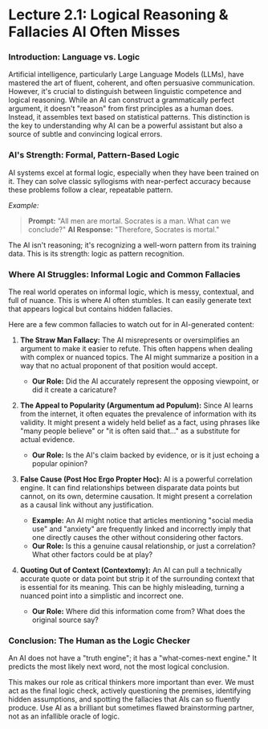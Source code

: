 # Lecture 2.1: Logical Reasoning & Fallacies AI Often Misses

### Introduction: Language vs. Logic
Artificial intelligence, particularly Large Language Models (LLMs), have mastered the art of fluent, coherent, and often persuasive communication. However, it's crucial to distinguish between linguistic competence and logical reasoning. While an AI can construct a grammatically perfect argument, it doesn't "reason" from first principles as a human does. Instead, it assembles text based on statistical patterns. This distinction is the key to understanding why AI can be a powerful assistant but also a source of subtle and convincing logical errors.

### AI's Strength: Formal, Pattern-Based Logic
AI systems excel at formal logic, especially when they have been trained on it. They can solve classic syllogisms with near-perfect accuracy because these problems follow a clear, repeatable pattern.

*Example:*
> **Prompt:** "All men are mortal. Socrates is a man. What can we conclude?"
> **AI Response:** "Therefore, Socrates is mortal."

The AI isn't reasoning; it's recognizing a well-worn pattern from its training data. This is its strength: logic as pattern recognition.

### Where AI Struggles: Informal Logic and Common Fallacies
The real world operates on informal logic, which is messy, contextual, and full of nuance. This is where AI often stumbles. It can easily generate text that appears logical but contains hidden fallacies.

Here are a few common fallacies to watch out for in AI-generated content:

1.  **The Straw Man Fallacy:**
    The AI misrepresents or oversimplifies an argument to make it easier to refute. This often happens when dealing with complex or nuanced topics. The AI might summarize a position in a way that no actual proponent of that position would accept.
    *   **Our Role:** Did the AI accurately represent the opposing viewpoint, or did it create a caricature?

2.  **The Appeal to Popularity (Argumentum ad Populum):**
    Since AI learns from the internet, it often equates the prevalence of information with its validity. It might present a widely held belief as a fact, using phrases like "many people believe" or "it is often said that..." as a substitute for actual evidence.
    *   **Our Role:** Is the AI's claim backed by evidence, or is it just echoing a popular opinion?

3.  **False Cause (Post Hoc Ergo Propter Hoc):**
    AI is a powerful correlation engine. It can find relationships between disparate data points but cannot, on its own, determine causation. It might present a correlation as a causal link without any justification.
    *   **Example:** An AI might notice that articles mentioning "social media use" and "anxiety" are frequently linked and incorrectly imply that one directly causes the other without considering other factors.
    *   **Our Role:** Is this a genuine causal relationship, or just a correlation? What other factors could be at play?

4.  **Quoting Out of Context (Contextomy):**
    An AI can pull a technically accurate quote or data point but strip it of the surrounding context that is essential for its meaning. This can be highly misleading, turning a nuanced point into a simplistic and incorrect one.
    *   **Our Role:** Where did this information come from? What does the original source say?

### Conclusion: The Human as the Logic Checker
An AI does not have a "truth engine"; it has a "what-comes-next engine." It predicts the most likely next word, not the most logical conclusion.

This makes our role as critical thinkers more important than ever. We must act as the final logic check, actively questioning the premises, identifying hidden assumptions, and spotting the fallacies that AIs can so fluently produce. Use AI as a brilliant but sometimes flawed brainstorming partner, not as an infallible oracle of logic.
